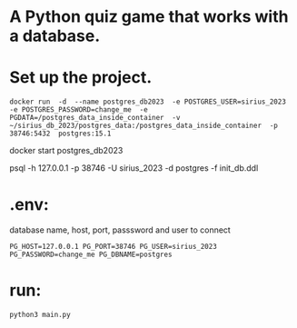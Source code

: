 # A Python quiz game that works with a database.

# Set up the project.

`docker run  -d 
        --name postgres_db2023 
        -e POSTGRES_USER=sirius_2023 
        -e POSTGRES_PASSWORD=change_me 
        -e PGDATA=/postgres_data_inside_container 
        -v ~/sirius_db_2023/postgres_data:/postgres_data_inside_container 
        -p 38746:5432 
        postgres:15.1`

docker start postgres_db2023

psql -h 127.0.0.1 -p 38746 -U sirius_2023 -d postgres -f init_db.ddl

# .env:
database name, host, port, passsword and user to connect 

`PG_HOST=127.0.0.1
PG_PORT=38746
PG_USER=sirius_2023
PG_PASSWORD=change_me
PG_DBNAME=postgres`

# run:
    python3 main.py 